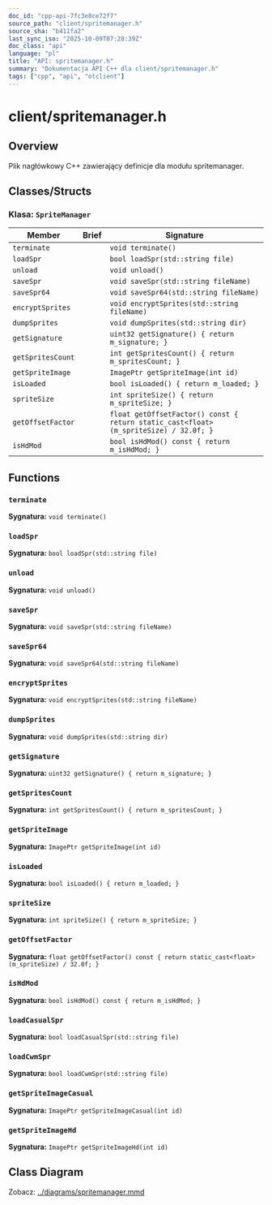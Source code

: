 ```yaml
---
doc_id: "cpp-api-7fc3e8ce72f7"
source_path: "client/spritemanager.h"
source_sha: "b411fa2"
last_sync_iso: "2025-10-09T07:28:39Z"
doc_class: "api"
language: "pl"
title: "API: spritemanager.h"
summary: "Dokumentacja API C++ dla client/spritemanager.h"
tags: ["cpp", "api", "otclient"]
---
```


# client/spritemanager.h

## Overview

Plik nagłówkowy C++ zawierający definicje dla modułu spritemanager.

## Classes/Structs

### Klasa: `SpriteManager`

| Member | Brief | Signature |
|--------|-------|-----------|
| `terminate` |  | `void terminate()` |
| `loadSpr` |  | `bool loadSpr(std::string file)` |
| `unload` |  | `void unload()` |
| `saveSpr` |  | `void saveSpr(std::string fileName)` |
| `saveSpr64` |  | `void saveSpr64(std::string fileName)` |
| `encryptSprites` |  | `void encryptSprites(std::string fileName)` |
| `dumpSprites` |  | `void dumpSprites(std::string dir)` |
| `getSignature` |  | `uint32 getSignature() { return m_signature; }` |
| `getSpritesCount` |  | `int getSpritesCount() { return m_spritesCount; }` |
| `getSpriteImage` |  | `ImagePtr getSpriteImage(int id)` |
| `isLoaded` |  | `bool isLoaded() { return m_loaded; }` |
| `spriteSize` |  | `int spriteSize() { return m_spriteSize; }` |
| `getOffsetFactor` |  | `float getOffsetFactor() const { return static_cast<float>(m_spriteSize) / 32.0f; }` |
| `isHdMod` |  | `bool isHdMod() const { return m_isHdMod; }` |

## Functions

### `terminate`

**Sygnatura:** `void terminate()`

### `loadSpr`

**Sygnatura:** `bool loadSpr(std::string file)`

### `unload`

**Sygnatura:** `void unload()`

### `saveSpr`

**Sygnatura:** `void saveSpr(std::string fileName)`

### `saveSpr64`

**Sygnatura:** `void saveSpr64(std::string fileName)`

### `encryptSprites`

**Sygnatura:** `void encryptSprites(std::string fileName)`

### `dumpSprites`

**Sygnatura:** `void dumpSprites(std::string dir)`

### `getSignature`

**Sygnatura:** `uint32 getSignature() { return m_signature; }`

### `getSpritesCount`

**Sygnatura:** `int getSpritesCount() { return m_spritesCount; }`

### `getSpriteImage`

**Sygnatura:** `ImagePtr getSpriteImage(int id)`

### `isLoaded`

**Sygnatura:** `bool isLoaded() { return m_loaded; }`

### `spriteSize`

**Sygnatura:** `int spriteSize() { return m_spriteSize; }`

### `getOffsetFactor`

**Sygnatura:** `float getOffsetFactor() const { return static_cast<float>(m_spriteSize) / 32.0f; }`

### `isHdMod`

**Sygnatura:** `bool isHdMod() const { return m_isHdMod; }`

### `loadCasualSpr`

**Sygnatura:** `bool loadCasualSpr(std::string file)`

### `loadCwmSpr`

**Sygnatura:** `bool loadCwmSpr(std::string file)`

### `getSpriteImageCasual`

**Sygnatura:** `ImagePtr getSpriteImageCasual(int id)`

### `getSpriteImageHd`

**Sygnatura:** `ImagePtr getSpriteImageHd(int id)`

## Class Diagram

Zobacz: [../diagrams/spritemanager.mmd](../diagrams/spritemanager.mmd)
